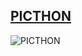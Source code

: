 ## [PICTHON](https://t.me/PICTH0N) ###

![PICTHON](https://telegra.ph/file/b550f8bdd9c73adf26649.jpg)
